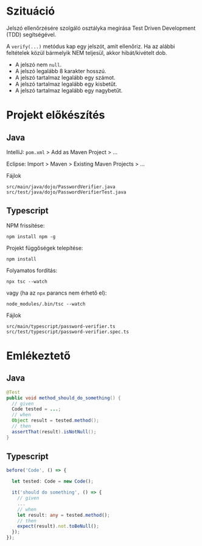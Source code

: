 # Szituáció

Jelszó ellenőrzésére szolgáló osztályka megírása Test Driven Development (TDD) segítségével.

A `verify(...)` metódus kap egy jelszót, amit ellenőriz.
Ha az alábbi feltételek közül bármelyik NEM teljesül, akkor hibát/kivételt dob.

- A jelszó nem <code>null</code>.</li>
- A jelszó legalább 8 karakter hosszú.</li>
- A jelszó tartalmaz legalább egy számot.</li>
- A jelszó tartalmaz legalább egy kisbetűt.</li>
- A jelszó tartalmaz legalább egy nagybetűt.</li>

# Projekt előkészítés

## Java

IntelliJ: `pom.xml` > Add as Maven Project > ...

Eclipse: Import > Maven > Existing Maven Projects > ...

Fájlok

```
src/main/java/dojo/PasswordVerifier.java
src/test/java/dojo/PasswordVerifierTest.java
```

## Typescript

NPM frissítése:

```
npm install npm -g
```

Projekt függőségek telepítése:

```
npm install
```

Folyamatos fordítás:

```
npx tsc --watch
```

vagy (ha az `npx` parancs nem érhető el):

```
node_modules/.bin/tsc --watch
```

Fájlok

```
src/main/typescript/password-verifier.ts
src/test/typescript/password-verifier.spec.ts
```

# Emlékeztető

## Java

```java
@Test
public void method_should_do_something() {
  // given
  Code tested = ...;
  // when
  Object result = tested.method();
  // then
  assertThat(result).isNotNull();
}
```

## Typescript

```typescript
before('Code', () => {

  let tested: Code = new Code();

  it('should do something', () => {
    // given
    ...
    // when
    let result: any = tested.method();
    // then
    expect(result).not.toBeNull();
  });
});
```
